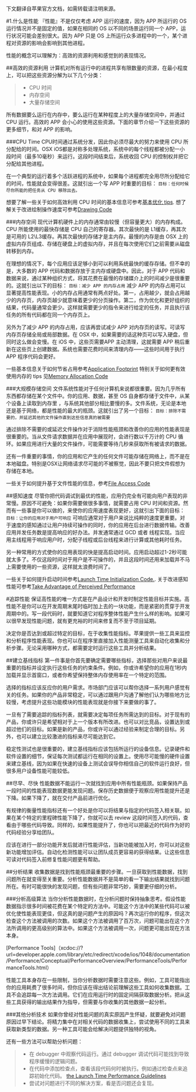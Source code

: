 下文翻译自苹果官方文档，如需转载请注明来源。

#1.什么是性能
『性能』不是仅仅考虑 APP 运行的速度，因为 APP 所运行的 OS 运行情况并不是固定的值，如果在相同的 OS 以不同的场景运行同一个 APP，运行状况可能会差别很大。因为 APP 只是 OS 上所运行众多进程中的一个，某个进程对资源的影响会影响到其他进程。

性能的概念可以理解为：高效的资源利用和感觉到的表现情况。

##高效的资源利用
计算机对所有运行中的进程共享有限数量的资源，在最小程度上，可以把这些资源分解为以下几个分类：
>* CPU 时间
>* 内存空间
>* 大量存储空间

所有数据要么运行在内存中，要么运行在某种程度上的大量存储空间中，并通过 CPU 运行。高效的 APP 会小心的使用这些资源。下面的章节介绍一下这些资源的更多细节，和对 APP 的影响。

###CPU Time
CPU时间通过系统分发，因此你必须尽最大的努力来使用 CPU 所分配给的时间。OSX iOS都是对称多处理系统，系统中的每个线程都被分配一小段时间（最多10毫秒）来运行。这段时间结束后，系统收回 CPU 的控制权并把它分配给其他进程。

在一个典型的运行着多个活跃进程的系统中，如果每个进程都完全用尽所分配给它的时间，性能就会变得很差。这就引出一个写 APP 时重要的目标：
`目标：任何时候尽你所能的把任务从 CPU 移除出去。`

想要了解一些关于如何高效利用 CPU 时间的基本信息可参考[基本优化 tips](xcdoc://?url=developer.apple.com/library/etc/redirect/xcode/ios/1048/documentation/Performance/Conceptual/PerformanceOverview/BasicTips/BasicTips.html).
想了解关于改进绘制操作速度可参考[Drawing Code](xcdoc://?url=developer.apple.com/library/etc/redirect/xcode/ios/1048/documentation/Performance/Conceptual/PerformanceOverview/BasicTips/BasicTips.html)

###内存空间
现代计算机硬件上的内存通常由较慢（但容量更大）的内存构成。CPU 所能使用的最快存储是 CPU 自己的寄存器。其次最快的是 L1缓存，再其次是可用的 L2\L3缓存。再其次最快的存储才是主内存。最慢的内存是由 OSX 上的虚拟内存页组成、存储在硬盘上的虚拟内存，并且在每次使用它们之前需要从磁盘转移到内存。

在理想的情况下，每个应用应该足够小到可以利用系统最快的缓存存储。但不幸的是，大多数的 APP 代码和数据存放于主内存或硬盘中。因此，对于 APP 代码和数据来说，通过某种组织方式，将其花费在最慢的存储媒介上的时间减少是很重要的。这就引出以下的目标：
`目标：减少 APP 的内存占用`
减少 APP 的内存占用可以显著提高性能表现。小的内存占用通常有两点好处。第一，占用越少，就会占用越少的内存页，内存页越少就意味着更少的分页操作。第二，作为优化和更好组织的结果，代码量通常会更少。这样就需要更少的指令来进行给定的任务，并且执行该任务的所有代码都在同一个内存页上。

另外为了减少 APP 的内存占用，应该再尝试减少 APP 对内存页的读写。可读写内存页存储全局或局部数据。在 OSX 中，如果需要的话这种页可以写入硬盘，但同时这么做会变慢。在 iOS 中，这些页需要APP 主动清理，这就需要 APP 稍后重新在这些页上创建数据。系统也需要花费时间来清理内存——这些时间用于执行APP 程序代码会更好。

一些基本信息关于如何节省占用参考[Application Footprint](xcdoc://?url=developer.apple.com/library/etc/redirect/xcode/ios/1048/documentation/Performance/Conceptual/PerformanceOverview/BasicTips/BasicTips.html)
特别关于如何更有效使用内存的 tips 见[Memory Allocation Code](xcdoc://?url=developer.apple.com/library/etc/redirect/xcode/ios/1048/documentation/Performance/Conceptual/PerformanceOverview/BasicTips/BasicTips.html)

###大规模存储空间
文件系统性能对于任何计算机来说都很重要。因为几乎所有东西都存储在某个文件中。你的应用、数据，甚至 OS 自身都存储于文件中，从某个设备上读取到内存里
，与系统其他部分相比要慢的多。文件系统，无论是本地还是基于网络，都是性能的最大的瓶颈。这就引出了另一个目标：
`目标：排除不需要的，并延迟其他的文件操作直到这些信息真的被需要`

通过排除不需要的或延迟文件操作对于消除性能瓶颈和改善你的应用的性能表现是很重要的。当从文件请求数据并在应用中展现时，会进行数以千万计的 CPU 循环。如果应用进行大量的文件操作，可能需要等待几秒来获取所有被请求的数据。

还有一件重要的事情，你的应用和它产生的任何文件可能存储在网络上，而不是在本地磁盘。特别是OSX让网络请求尽可能的不被察觉，因此不要只把文件假想为存储在本地。

一些关于如何提升基于文件性能的信息，参考[File Access Code](xcdoc://?url=developer.apple.com/library/etc/redirect/xcode/ios/1048/documentation/Performance/Conceptual/PerformanceOverview/BasicTips/BasicTips.html)

##感知速度
尽管你把代码调试到最优的性能，应用仍完全有可能向用户表现的非常慢。原因不可避免：如果你需要做很多事情，就需要占用 CPU 时间和资源。然而有一些事是你可以做的，来使你的应用速度表现更好，这就引出下面的目标：
`目标：让你的应用对于用户可响应`
可响应通常对于用户来说比纯粹的速度更重要。对于速度的感知通过让用户持续可操作的同时，你的应用在后台进行数据传输。改善应用并发任务数是提高响应的好办法。并发通常通过 GCD 或者 线程实现。当应用主线程用于响应用户时，分配子线程或后台线程来进行计算或其他耗时任务。

另一种常用的方式使你的应用表现的快是提高启动时间。应用启动超过1-2秒可能就太多了。不仅这段时间对于用户是不可操作的，并且这段时间还用来加载并不马上需要使用的一些资源，这样就太浪费时间了。

一些关于如何提升启动时间参考[Launch Time Initialization Code.](xcdoc://?url=developer.apple.com/library/etc/redirect/xcode/ios/1048/documentation/Performance/Conceptual/PerformanceOverview/BasicTips/BasicTips.html).
关于改进感知性能可参考[Take Advantage of Perceived Performance](xcdoc://?url=developer.apple.com/library/etc/redirect/xcode/ios/1048/documentation/Performance/Conceptual/PerformanceOverview/BasicTips/BasicTips.html)

#追踪性能
保证高性能的唯一方式是在产品设计和开发时制定性能目标并实施。高性能不是你可以在开发周期末尾时临时加上去的一块功能，而是紧密的贯穿于开发周期中的。写一段代码时，就要知道它对程序整体性能产生什么样的影响。如果可以很早发现性能问题，就有更充裕的时间来修复而不至于项目延期。

决定你是否达到或超过特定的目标，在于收集性能指标。苹果提供一些工具来监控和分析程序性能表现。你也可以在程序里直接加入性能测量工具来自动化收集和分析步骤。无论采用哪种方式，都需要定时运行这些工具并分析结果。

##建立基线指标
第一件事是你首先要确定需要哪些指标，选择那些对用户来说最重要的指标并设定执行这些任务的约束条件。例如，你或许希望你的应用在1秒内加载并显示首窗口，或者你希望保持整体内存使用率在一个特定的范围。

选择的指标应该反应你的用户需求。市场部门应该可以帮你选择一系列用户感觉有关的任务。如果你的产品非常稳定，可以通过跟用户沟通了解他们认为哪些地方比较慢，考虑提升这些功能模块的性能表现就是你接下来要做的事了。

一旦有了需要追踪的指标列表，就需要决定每项任务所需达到的目标。对于现有的产品，你或许只是希望相对于上一个版本有所改进。也可以对比竞品，设置达到或超过他们的目标。如果是新的产品，你或许可以通过经验来制定合理的目标。另外，也可以建立比较激进的指标来尽可能达到它。

稳定性测试也是很重要的，建立基线指标应该包括所运行的设备信息。记录硬件和软件设置的细节，保证每次测试都运行在相同的设置上。使用尽可能慢的硬件设置来建立基线，因为如果在快速的设备上测试会误导你相信自己的软件运行良好，但很多用户设备性能可能较低。

##尽早、尽快
性能数据不能运行一次就找到应用中所有性能瓶颈。如果保持产品一段时间的性能表现数据更能发现问题。保存历史数据便于观察应用性能提升还是下降。如果下降了，就在交付产品前进行优化。

有规律的衡量性能指标还有一个好处是你可以将结果与指定的代码签入相关联。如果在某个特定的里程碑性能下降了，你就可以去 review 这段时间签入的代码，查看由于哪些代码导致。同样的，如果性能提升了，你也可以把最近的代码作为好的代码经验分享给团队。

应该在进行一部分功能开发后就进行性能评估，当新功能被加入时，你可以对这些新功能增加评估。自动化检测性能可以让团队成员更容易的获得结果。让这些信息可读对代码签入前修复性能问题更有帮助。

##分析结果
收集数据是找到性能瓶颈最重要的步骤。一旦获取到性能数据，找到问题所在就变得至关重要。分析性能数据并不是简单的看一下输出结果就找到问题所在。有时可能很快的发现问题，但有些问题非常巧妙，需要更仔细的分析。

###分析高级算法
当你分析性能数据时，在分析问题时保持抽象思考。假设性能数据指示很多时间被花费在某个特定的方法中。可能这个方法中的某些代码可以被优化使性能表现更佳，但这真的是问题产生的原因吗？再次运行你的程序，但这次检查这个方法被调用的次数。如果这个方法被调用了百万次，问题可能出在这个方法所调用的更高级别的算法中。如果这个方法被调用一次，问题更可能出现在方法本身。

[Performance Tools]（xcdoc://?url=developer.apple.com/library/etc/redirect/xcode/ios/1048/documentation/Performance/Conceptual/PerformanceOverview/PerformanceTools/PerformanceTools.html）

性能工具本身存在一些限制，当你分析数据时需要注意这些。例如，工具可能指出你的应用耗费了很多时间，但你应该在得出结论前理解这些工具如何收集数据。工具不会追踪每一次方法调用。它们在应用运行时的固定间隔获取数据分析。把从这些工具获得的输出结果作为指导，但需要与你收集的其他数据一起分析。

###其他分析技术
如果你曾经对性能问题的真实原因产生怀疑，就要避免对问题原因过早下结论。将精力集中在对相关代码的数据收集上，尝试使用不同的工具来获取新类型的数据。另一种工具可能会给解决问题提供独特的视角。

还有一些方法可以帮助分析问题：
>* 在 debugger 中观察代码运行。通过 debugger 调试代码可能找到导致程序缓慢的逻辑问题。
>* 在代码中添加检查点，查看该段代码何时被执行。例如通过检查点来追踪初始化代码。
[the Launch Time Performance Guidelines]()
>* 尝试对问题进行不同的解决方案，看是否问题还会复现。